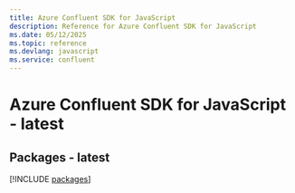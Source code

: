 ```yaml
---
title: Azure Confluent SDK for JavaScript
description: Reference for Azure Confluent SDK for JavaScript
ms.date: 05/12/2025
ms.topic: reference
ms.devlang: javascript
ms.service: confluent
---
```

# Azure Confluent SDK for JavaScript - latest
## Packages - latest
[!INCLUDE [packages](confluent-index.md)]